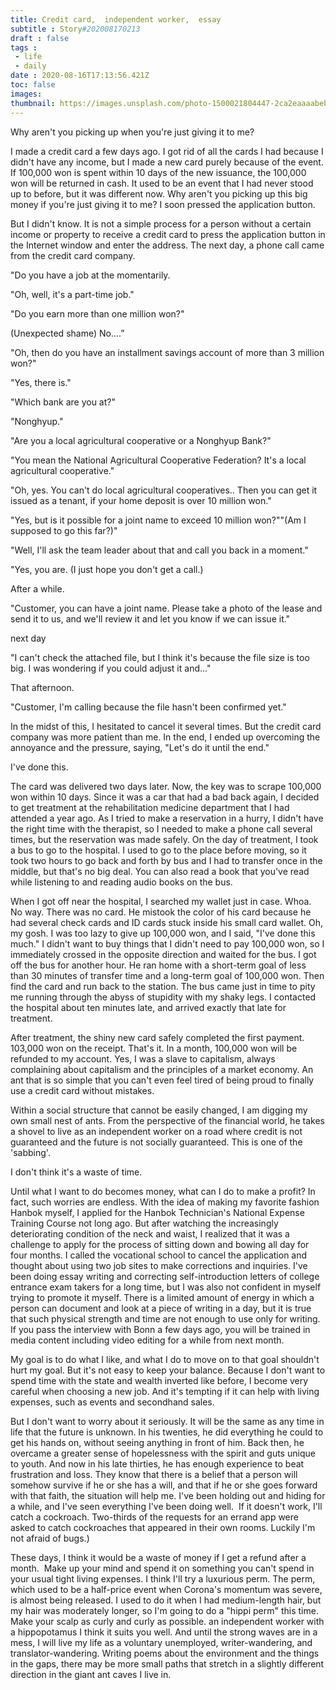```yaml
---
title: Credit card,  independent worker,  essay
subtitle : Story#202008170213
draft : false
tags : 
 - life 
 - daily
date : 2020-08-16T17:13:56.421Z
toc: false
images: 
thumbnail: https://images.unsplash.com/photo-1500021804447-2ca2eaaaabeb?ixlib=rb-1.2.1&q=80&fm=jpg&crop=entropy&cs=tinysrgb&w=1080&fit=max&ixid=eyJhcHBfaWQiOjE1NTU0OX0
---
```


Why aren't you picking up when you're just giving it to me?  

I made a credit card a few days ago. I got rid of all the cards I had because I didn't have any income, but I made a new card purely because of the event. If 100,000 won is spent within 10 days of the new issuance, the 100,000 won will be returned in cash. It used to be an event that I had never stood up to before, but it was different now. Why aren't you picking up this big money if you're just giving it to me? I soon pressed the application button.  

But I didn't know. It is not a simple process for a person without a certain income or property to receive a credit card to press the application button in the Internet window and enter the address. The next day, a phone call came from the credit card company.  

"Do you have a job at the momentarily.  

"Oh, well, it's a part-time job."  

"Do you earn more than one million won?"  

(Unexpected shame) No....”  

"Oh, then do you have an installment savings account of more than 3 million won?"  

"Yes, there is."  

"Which bank are you at?"  

"Nonghyup."  

"Are you a local agricultural cooperative or a Nonghyup Bank?"  

"You mean the National Agricultural Cooperative Federation? It's a local agricultural cooperative."  

"Oh, yes. You can't do local agricultural cooperatives.. Then you can get it issued as a tenant, if your home deposit is over 10 million won."  

"Yes, but is it possible for a joint name to exceed 10 million won?""(Am I supposed to go this far?)"  

"Well, I'll ask the team leader about that and call you back in a moment."  

"Yes, you are. (I just hope you don't get a call.)  

After a while.  

"Customer, you can have a joint name. Please take a photo of the lease and send it to us, and we'll review it and let you know if we can issue it."  

next day  

"I can't check the attached file, but I think it's because the file size is too big. I was wondering if you could adjust it and..."  

That afternoon.  

"Customer, I'm calling because the file hasn't been confirmed yet."  

In the midst of this, I hesitated to cancel it several times. But the credit card company was more patient than me. In the end, I ended up overcoming the annoyance and the pressure, saying, "Let's do it until the end."  

I've done this.  

The card was delivered two days later. Now, the key was to scrape 100,000 won within 10 days. Since it was a car that had a bad back again, I decided to get treatment at the rehabilitation medicine department that I had attended a year ago. As I tried to make a reservation in a hurry, I didn't have the right time with the therapist, so I needed to make a phone call several times, but the reservation was made safely. On the day of treatment, I took a bus to go to the hospital. I used to go to the place before moving, so it took two hours to go back and forth by bus and I had to transfer once in the middle, but that's no big deal. You can also read a book that you've read while listening to and reading audio books on the bus.  

When I got off near the hospital, I searched my wallet just in case. Whoa. No way. There was no card. He mistook the color of his card because he had several check cards and ID cards stuck inside his small card wallet. Oh, my gosh. I was too lazy to give up 100,000 won, and I said, "I've done this much." I didn't want to buy things that I didn't need to pay 100,000 won, so I immediately crossed in the opposite direction and waited for the bus. I got off the bus for another hour. He ran home with a short-term goal of less than 30 minutes of transfer time and a long-term goal of 100,000 won. Then find the card and run back to the station. The bus came just in time to pity me running through the abyss of stupidity with my shaky legs. I contacted the hospital about ten minutes late, and arrived exactly that late for treatment.  

After treatment, the shiny new card safely completed the first payment. 103,000 won on the receipt. That's it. In a month, 100,000 won will be refunded to my account. Yes, I was a slave to capitalism, always complaining about capitalism and the principles of a market economy. An ant that is so simple that you can't even feel tired of being proud to finally use a credit card without mistakes.  

Within a social structure that cannot be easily changed, I am digging my own small nest of ants. From the perspective of the financial world, he takes a shovel to live as an independent worker on a road where credit is not guaranteed and the future is not socially guaranteed. This is one of the 'sabbing'.  

I don't think it's a waste of time.  

Until what I want to do becomes money, what can I do to make a profit? In fact, such worries are endless. With the idea of making my favorite fashion Hanbok myself, I applied for the Hanbok Technician's National Expense Training Course not long ago. But after watching the increasingly deteriorating condition of the neck and waist, I realized that it was a challenge to apply for the process of sitting down and bowing all day for four months. I called the vocational school to cancel the application and thought about using two job sites to make corrections and inquiries. I've been doing essay writing and correcting self-introduction letters of college entrance exam takers for a long time, but I was also not confident in myself trying to promote it myself. There is a limited amount of energy in which a person can document and look at a piece of writing in a day, but it is true that such physical strength and time are not enough to use only for writing. If you pass the interview with Bonn a few days ago, you will be trained in media content including video editing for a while from next month.  

My goal is to do what I like, and what I do to move on to that goal shouldn't hurt my goal. But it's not easy to keep your balance. Because I don't want to spend time with the state and wealth inverted like before, I become very careful when choosing a new job. And it's tempting if it can help with living expenses, such as events and secondhand sales.  

But I don't want to worry about it seriously. It will be the same as any time in life that the future is unknown. In his twenties, he did everything he could to get his hands on, without seeing anything in front of him. Back then, he overcame a greater sense of hopelessness with the spirit and guts unique to youth. And now in his late thirties, he has enough experience to beat frustration and loss. They know that there is a belief that a person will somehow survive if he or she has a will, and that if he or she goes forward with that faith, the situation will help me. I've been holding out and hiding for a while, and I've seen everything I've been doing well.  If it doesn't work, I'll catch a cockroach. Two-thirds of the requests for an errand app were asked to catch cockroaches that appeared in their own rooms. Luckily I'm not afraid of bugs.)  

These days, I think it would be a waste of money if I get a refund after a month.  Make up your mind and spend it on something you can't spend in your usual tight living expenses. I think I'll try a luxurious perm. The perm, which used to be a half-price event when Corona's momentum was severe, is almost being released. I used to do it when I had medium-length hair, but my hair was moderately longer, so I'm going to do a "hippi perm" this time. Make your scalp as curly and curly as possible. an independent worker with a hippopotamus I think it suits you well. And until the strong waves are in a mess, I will live my life as a voluntary unemployed, writer-wandering, and translator-wandering. Writing poems about the environment and the things in the gaps, there may be more small paths that stretch in a slightly different direction in the giant ant caves I live in.  

